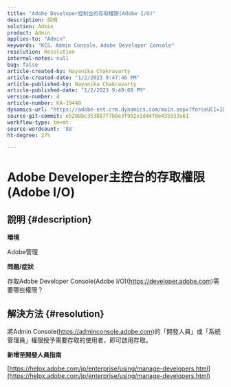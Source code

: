 ```yaml
---
title: "Adobe Developer控制台的存取權限(Adobe I/O)"
description: 說明
solution: Admin
product: Admin
applies-to: "Admin"
keywords: "KCS、Admin Console、Adobe Developer Console"
resolution: Resolution
internal-notes: null
bug: false
article-created-by: Nayanika Chakravarty
article-created-date: "1/2/2023 9:47:46 PM"
article-published-by: Nayanika Chakravarty
article-published-date: "1/2/2023 9:49:08 PM"
version-number: 4
article-number: KA-19448
dynamics-url: "https://adobe-ent.crm.dynamics.com/main.aspx?forceUCI=1&pagetype=entityrecord&etn=knowledgearticle&id=99d6ec16-e78a-ed11-81ac-6045bd006c82"
source-git-commit: e5208bc353887f7b8e3f992e1d44f0e435933a61
workflow-type: tm+mt
source-wordcount: '88'
ht-degree: 27%

---
```


# Adobe Developer主控台的存取權限(Adobe I/O)

## 說明 {#description}


<b>環境</b>

Adobe管理

<b>問題/症狀</b>

存取Adobe Developer Console(Adobe I/O)(https://developer.adobe.com)需要哪些權限？


## 解決方法 {#resolution}


將Admin Console(https://adminconsole.adobe.com)的「開發人員」或「系統管理員」權限授予需要存取的使用者，即可啟用存取。

<b>新增至開發人員指南</b>

[https://helpx.adobe.com/jp/enterprise/using/manage-developers.html](https://helpx.adobe.com/jp/enterprise/using/manage-developers.html)
